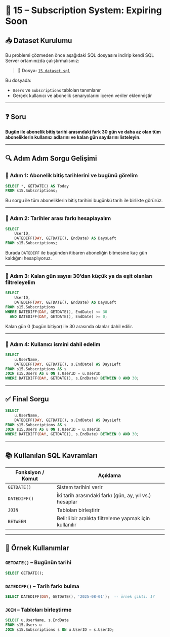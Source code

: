 # 📅 15 – Subscription System: Expiring Soon

## 📥 Dataset Kurulumu

Bu problemi çözmeden önce aşağıdaki SQL dosyasını indirip kendi SQL Server ortamınızda çalıştırmalısınız:

> **🎯 Dosya:** [`15_dataset.sql`](./15_dataset.sql)

Bu dosyada:
- `Users` ve `Subscriptions` tabloları tanımlanır
- Gerçek kullanıcı ve abonelik senaryolarını içeren veriler eklenmiştir

---

## ❓ Soru

**Bugün ile abonelik bitiş tarihi arasındaki fark 30 gün ve daha az olan tüm aboneliklerin kullanıcı adlarını ve kalan gün sayılarını listeleyin.**

---

## 🔍 Adım Adım Sorgu Gelişimi

### 🧩 Adım 1: Abonelik bitiş tarihlerini ve bugünü görelim

```sql
SELECT *, GETDATE() AS Today
FROM s15.Subscriptions;
```

Bu sorgu ile tüm aboneliklerin bitiş tarihini bugünkü tarih ile birlikte görürüz.

---

### 🧩 Adım 2: Tarihler arası farkı hesaplayalım

```sql
SELECT 
    UserID,
    DATEDIFF(DAY, GETDATE(), EndDate) AS DaysLeft
FROM s15.Subscriptions;
```

Burada `DATEDIFF` ile bugünden itibaren aboneliğin bitmesine kaç gün kaldığını hesaplıyoruz.

---

### 🧩 Adım 3: Kalan gün sayısı 30’dan küçük ya da eşit olanları filtreleyelim

```sql
SELECT 
    UserID,
    DATEDIFF(DAY, GETDATE(), EndDate) AS DaysLeft
FROM s15.Subscriptions
WHERE DATEDIFF(DAY, GETDATE(), EndDate) <= 30
  AND DATEDIFF(DAY, GETDATE(), EndDate) >= 0;
```

Kalan gün 0 (bugün bitiyor) ile 30 arasında olanlar dahil edilir.

---

### 🧩 Adım 4: Kullanıcı ismini dahil edelim

```sql
SELECT 
    u.UserName,
    DATEDIFF(DAY, GETDATE(), s.EndDate) AS DaysLeft
FROM s15.Subscriptions AS s
JOIN s15.Users AS u ON s.UserID = u.UserID
WHERE DATEDIFF(DAY, GETDATE(), s.EndDate) BETWEEN 0 AND 30;
```

---

## ✅ Final Sorgu

```sql
SELECT 
    u.UserName,
    DATEDIFF(DAY, GETDATE(), s.EndDate) AS DaysLeft
FROM s15.Subscriptions AS s
JOIN s15.Users AS u ON s.UserID = u.UserID
WHERE DATEDIFF(DAY, GETDATE(), s.EndDate) BETWEEN 0 AND 30;
```

---

## 📚 Kullanılan SQL Kavramları

| Fonksiyon / Komut | Açıklama |
|-------------------|----------|
| `GETDATE()` | Sistem tarihini verir |
| `DATEDIFF()` | İki tarih arasındaki farkı (gün, ay, yıl vs.) hesaplar |
| `JOIN` | Tabloları birleştirir |
| `BETWEEN` | Belirli bir aralıkta filtreleme yapmak için kullanılır |

---

## 🔎 Örnek Kullanımlar

### `GETDATE()` – Bugünün tarihi

```sql
SELECT GETDATE();
```

### `DATEDIFF()` – Tarih farkı bulma

```sql
SELECT DATEDIFF(DAY, GETDATE(), '2025-08-01');  -- örnek çıktı: 17
```

### `JOIN` – Tabloları birleştirme

```sql
SELECT u.UserName, s.EndDate
FROM s15.Users u
JOIN s15.Subscriptions s ON u.UserID = s.UserID;
```
